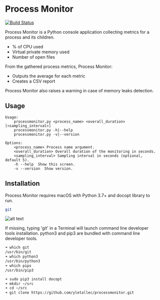 # Process Monitor

[![Build Status](https://travis-ci.org/yletallec/processmonitor.svg?branch=master)](https://travis-ci.org/yletallec/processmonitor)

Process Monitor is a Python console application collecting metrics for a process and its children.
  - % of CPU used
  - Virtual private memory used
  - Number of open files

From the gathered process metrics, Process Monitor:
  - Outputs the average for each metric
  - Creates a CSV report

Process Monitor also raises a warning in case of memory leaks detection.

## Usage
```
Usage:
    processmonitor.py <process_name> <overall_duration> [<sampling_interval>]
    processmonitor.py -h|--help
    processmonitor.py -v|--version

Options:
    <process_name> Process name argument.
    <overall_duration> Overall duration of the monitoring in seconds.
    <sampling_interval> Sampling interval in seconds (optional, default 5).
    -h --help  Show this screen.
    -v --version  Show version.
```

## Installation

Process Monitor requires macOS with Python 3.7+ and docopt library to run.
```sh
git
```

![alt text](https://encrypted-tbn0.gstatic.com/images?q=tbn%3AANd9GcRzAr6lzIqjmW0w9fs-udxLHuobDHAB1W7RiQ&usqp=CAU)

If missing, typing 'git' in a Terminal will launch command line developer tools installation.
python3 and pip3 are bundled with command line developer tools.

```sh
➜ which git
/usr/bin/git
➜ which python3
/usr/bin/python3
➜ which pips
/usr/bin/pip3
```

```sh
➜ sudo pip3 install docopt
➜ mkdir ~/src
➜ cd ~/src
➜ git clone https://github.com/yletallec/processmonitor.git
```